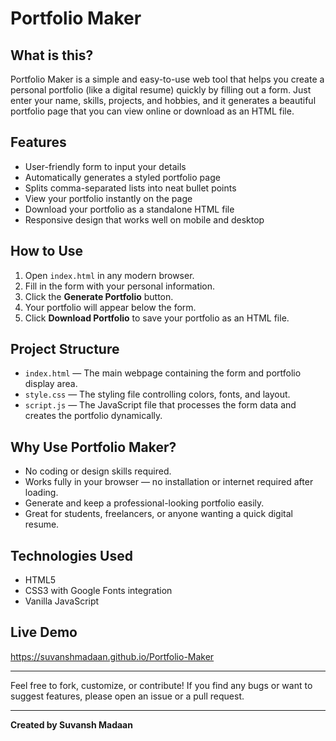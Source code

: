 # Portfolio Maker

## What is this?

Portfolio Maker is a simple and easy-to-use web tool that helps you create a personal portfolio (like a digital resume) quickly by filling out a form. Just enter your name, skills, projects, and hobbies, and it generates a beautiful portfolio page that you can view online or download as an HTML file.

## Features

- User-friendly form to input your details  
- Automatically generates a styled portfolio page  
- Splits comma-separated lists into neat bullet points  
- View your portfolio instantly on the page  
- Download your portfolio as a standalone HTML file  
- Responsive design that works well on mobile and desktop  

## How to Use

1. Open `index.html` in any modern browser.  
2. Fill in the form with your personal information.  
3. Click the **Generate Portfolio** button.  
4. Your portfolio will appear below the form.  
5. Click **Download Portfolio** to save your portfolio as an HTML file.  

## Project Structure

- `index.html` — The main webpage containing the form and portfolio display area.  
- `style.css` — The styling file controlling colors, fonts, and layout.  
- `script.js` — The JavaScript file that processes the form data and creates the portfolio dynamically.  

## Why Use Portfolio Maker?

- No coding or design skills required.  
- Works fully in your browser — no installation or internet required after loading.  
- Generate and keep a professional-looking portfolio easily.  
- Great for students, freelancers, or anyone wanting a quick digital resume.  

## Technologies Used

- HTML5  
- CSS3 with Google Fonts integration  
- Vanilla JavaScript  

## Live Demo

https://suvanshmadaan.github.io/Portfolio-Maker

---

Feel free to fork, customize, or contribute! If you find any bugs or want to suggest features, please open an issue or a pull request.

---

**Created by Suvansh Madaan**

